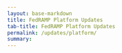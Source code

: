 ```yaml
---
layout: base-markdown
title: FedRAMP Platform Updates
tab-title: FedRAMP Platform Updates
permalink: /updates/platform/
summary:
---
```


